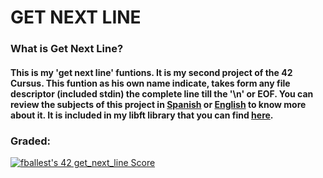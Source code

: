 # GET NEXT LINE
### What is Get Next Line?
#### This is my 'get next line' funtions. It is my second project of the 42 Cursus. This funtion as his own name indicate, takes form any file descriptor (included stdin) the complete line till the '\n' or EOF. You can review the subjects of this project in [Spanish](Subject/es.subject.pdf) or [English](Subject/en.subject.pdf) to know more about it. It is included in my libft library that you can find [here](https://github.com/fballest42/libft).

### Graded:
[![fballest's 42 get_next_line Score](https://badge42.vercel.app/api/v2/cl45d74de005409l9l5r3ozl6/project/1633128)](https://github.com/JaeSeoKim/badge42)

